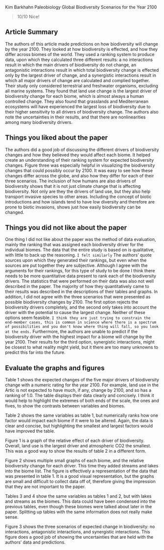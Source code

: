 Kim Barkhahn
Paleobiology
Global Biodiversity Scenarios for the Year 2100 

> 10/10 Nice!

## Article Summary

The authors of this article made predictions on how biodiversity will change by the year 2100. They looked at how biodiversity is effected, and how they differ across biomes of the world. They used a ranking system to produce data, upon which they calculated three different results: a no interactions result in which the main drivers of biodiversity do not change, an antagonistic interactions result in which total biodiversity change is effected only by the largest driver of change, and a synergistic interactions result in which all major drivers of change are calculated and complied together. Their study only considered terrestrial and freshwater organisms, excluding all marine systems. They found that land use change is the largest driver of biodiversity change for each biome, which is almost always a human controlled change. They also found that grasslands and Mediterranean ecosystems will have experienced the largest loss of biodiversity due to their higher sensitivity to all drivers of biodiversity change. The authors also note the uncertainties in their results, and that there are nonlinearities among many biodiversity drivers. 

## Things you liked about the paper

The authors did a good job of discussing the different drivers of biodiversity changes and how they believed they would affect each biome. It helped create an understanding of their ranking system for expected biodiversity changes. Figure three was especially helpful in visualizing the biodiversity changes that could possibly occur by 2100. It was easy to see how these changes differ across the globe, and also how they differ for each of their three scenarios. The inclusion of how humans are also drivers of biodiversity shows that it is not just climate change that is affecting biodiversity. Not only are they the drivers of land use, but they also help transport invasive species to other areas. Including the concept of biotic introductions and how islands tend to have low diversity and therefore are prone to biotic invasions, shows just how easily biodiversity can be changed. 

## Things you did not like about the paper

One thing I did not like about the paper was the method of data evaluation, mainly the ranking that was assigned each biodiversity driver for the individual biomes. The data that the entire study is based on is qualitative, with little to back up the reasoning. `I felt similarly` The authors’ quote sources upon which they generated their rankings, but even when the sources are put together they are subjective. Although I agree with the arguments for their rankings, for this type of study to be done I think there needs to be more quantitative data present to rank each of the biodiversity drivers. The statistics that were performed on their data was also not well described in the paper. The majority of how they quantitatively came to their results was described in the descriptions of their tables and graphs. In addition, I did not agree with the three scenarios that were presented as possible biodiversity changes by 2100. The first option rejects the biodiversity drivers completely, and the second only takes into account the driver with the potential to cause the largest change. Neither of these options seem feasible. `I think they are just trying to constrain the end-member cases, this is common in science where there is a spectrum of possibilities and you don't know where thing will fall, so you look at the ends.` Furthermore, the authors are unable to predict if the biodiversity driver with the highest impact for a biome will change by the year 2100. Their results for the third option, synergistic interactions, might be closest to what reality might yield, but it there are too many unknowns to predict this far into the future. 

## Evaluate the graphs and figures

Table 1 shows the expected changes of the five major drivers of biodiversity change with a numeric rating for the year 2100. For example, land use in the Artic is not expected to have much, if any, change by 2100, and so has a ranking of 1.0. The table displays their data clearly and concisely. I think it would help to highlight the extremes of both ends of the scale, the ones and fives, to show the contrasts between variables and biomes. 

Table 2 shows the same variables as table 1, but numerically ranks how one factor would impact each biome if it were to be altered. Again, the data is clear and concise, but highlighting the smallest and largest factors would have improved the table. 

Figure 1 is a graph of the relative effect of each driver of biodiversity. Overall, land use is the largest driver and atmospheric CO2 the smallest. This was a good way to show the results of table 2 in a different form. 

Figure 2 shows multiple small graphs of each biome, and the relative biodiversity change for each driver. This time they added streams and lakes into the biome list. The figure is effectively a representation of the data that was presented in table 1. It is a good visual representation, but the graphs are small and difficult to collect data off of, therefore giving the impression that they are not important to the paper. 

Tables 3 and 4 show the same variables as tables 1 and 2, but with lakes and streams as the biomes. This data could have been condensed into the previous tables, even though these biomes were talked about later in the paper. Splitting up tables with the same information does not really make sense. 

Figure 3 shows the three scenarios of expected change in biodiversity: no interactions, antagonistic interactions, and synergistic interactions. This figure does a good job of showing the uncertainties that are held with the authors’ data and predictions. 
